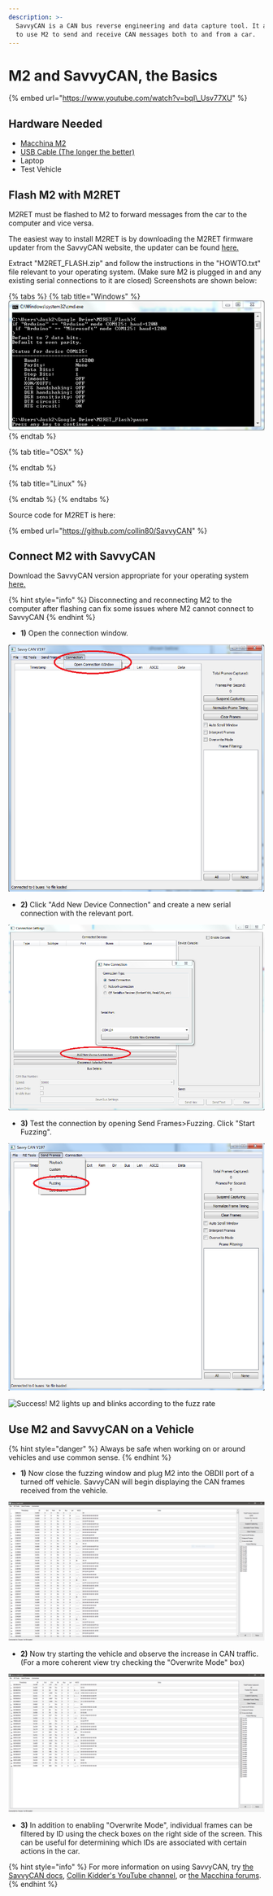 ```yaml
---
description: >-
  SavvyCAN is a CAN bus reverse engineering and data capture tool. It allows you
  to use M2 to send and receive CAN messages both to and from a car.
---
```


# M2 and SavvyCAN, the Basics

{% embed url="https://www.youtube.com/watch?v=bqI\_Usv77XU" %}



## Hardware Needed

* [Macchina M2](https://www.macchina.cc/catalog/m2-boards/m2-under-dash)
* [USB Cable \(The longer the better\)](https://www.macchina.cc/catalog/cables/usb-micro-b-20-cable-5-pin-2824awg-gold-plated-black-15ft)
* Laptop
* Test Vehicle

## Flash M2 with M2RET

M2RET must be flashed to M2 to forward messages from the car to the computer and vice versa.

The easiest way to install M2RET is by downloading the M2RET firmware updater from the SavvyCAN website, the updater can be found [here.](http://www.savvycan.com/M2RET_Flash.zip)

Extract "M2RET\_FLASH.zip" and follow the instructions in the "HOWTO.txt" file relevant to your operating system. \(Make sure M2 is plugged in and any existing serial connections to it are closed\) Screenshots are shown below:

{% tabs %}
{% tab title="Windows" %}
![](../.gitbook/assets/m2ret.PNG)
{% endtab %}

{% tab title="OSX" %}

{% endtab %}

{% tab title="Linux" %}

{% endtab %}
{% endtabs %}



Source code for M2RET is here: 

{% embed url="https://github.com/collin80/SavvyCAN" %}

## Connect M2 with SavvyCAN

Download the SavvyCAN version appropriate for your operating system [here.](http://www.savvycan.com/)

{% hint style="info" %}
Disconnecting and reconnecting M2 to the computer after flashing can fix some issues where M2 cannot connect to SavvyCAN
{% endhint %}

* **1\)** Open the connection window.

![](../.gitbook/assets/savvycan1.png)

* **2\)** Click "Add New Device Connection" and create a new serial connection with the relevant port.

![](../.gitbook/assets/savvycan2.PNG)

* **3\)** Test the connection by opening Send Frames&gt;Fuzzing. Click "Start Fuzzing".

![](../.gitbook/assets/savvycan3.png)

![Success! M2 lights up and blinks according to the fuzz rate](../.gitbook/assets/savvycan4.gif)

## Use M2 and SavvyCAN on a Vehicle

{% hint style="danger" %}
Always be safe when working on or around vehicles and use common sense.
{% endhint %}

* **1\)** Now close the fuzzing window and plug M2 into the OBDII port of a turned off vehicle. SavvyCAN will begin displaying the CAN frames received from the vehicle.

![](../.gitbook/assets/savvycan5.PNG)

* **2\)** Now try starting the vehicle and observe the increase in CAN traffic. \(For a more coherent view try checking the "Overwrite Mode" box\)

![](../.gitbook/assets/savvycan6.PNG)

* **3\)** In addition to enabling "Overwrite Mode", individual frames can be filtered by ID using the check boxes on the right side of the screen. This can be useful for determining which IDs are associated with certain actions in the car.

{% hint style="info" %}
For more information on using SavvyCAN, try [the SavvyCAN docs](http://www.savvycan.com/docs/), [Collin Kidder's YouTube channel](https://www.youtube.com/user/CKidder80), or [the Macchina forums](https://forum.macchina.cc/).
{% endhint %}

